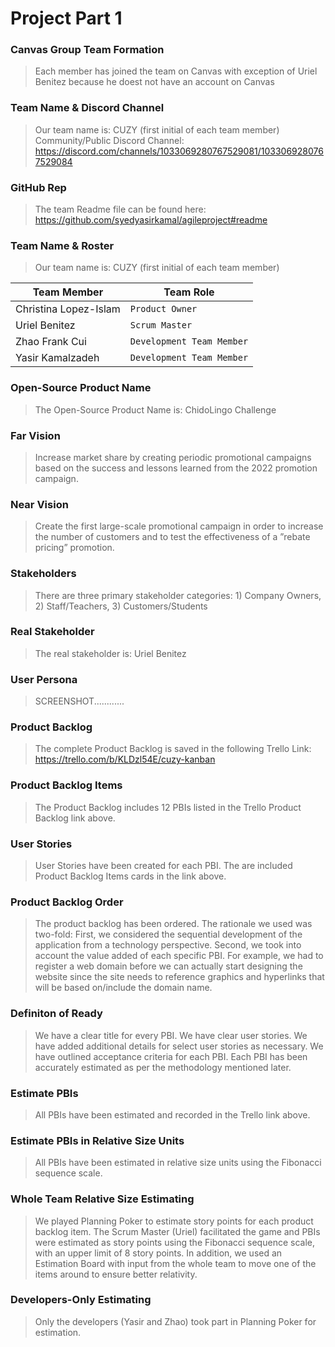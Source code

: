 

# Project Part 1 

### Canvas Group Team Formation
> Each member has joined the team on Canvas with exception of Uriel Benitez because he doest not have an account on Canvas

### Team Name & Discord Channel 
> Our team name is: CUZY (first initial of each team member)
Community/Public Discord Channel: https://discord.com/channels/1033069280767529081/1033069280767529084

### GitHub Rep
> The team Readme file can be found here: https://github.com/syedyasirkamal/agileproject#readme

### Team Name & Roster
> Our team name is: CUZY (first initial of each team member)

|Team Member                 |Team Role                          |
|----------------|-------------------------------|
|Christina Lopez-Islam|`Product Owner`                  |
|Uriel Benitez          |`Scrum Master`                   |
|Zhao Frank Cui          |`Development Team Member`|
|Yasir Kamalzadeh          |`Development Team Member`                   |

### Open-Source Product Name
> The Open-Source Product Name is: ChidoLingo Challenge

### Far Vision
> Increase market share by creating periodic promotional campaigns based on the success and lessons learned from the 2022 promotion campaign. 

### Near Vision
> Create the first large-scale promotional campaign in order to increase the number of customers and to test the effectiveness of a ”rebate pricing” promotion.  

### Stakeholders
> There are three primary stakeholder categories: 1) Company Owners, 2) Staff/Teachers, 3) Customers/Students 

### Real Stakeholder
> The real stakeholder is: Uriel Benitez

### User Persona
> SCREENSHOT............

### Product Backlog
> The complete Product Backlog is saved in the following Trello Link: https://trello.com/b/KLDzl54E/cuzy-kanban

### Product Backlog Items
> The Product Backlog includes 12 PBIs listed in the Trello Product Backlog link above.

### User Stories
> User Stories have been created for each PBI. The are included Product Backlog Items cards in the link above.

### Product Backlog Order
> The product backlog has been ordered. The rationale we used was two-fold: First, we considered the sequential development of the application from a technology perspective. Second, we took into account the value added of each specific PBI. For example, we had to register a web domain before we can actually start designing the website since the site needs to reference graphics and hyperlinks that will be based on/include the domain name. 

### Definiton of Ready 
> We have a clear title for every PBI.
We have clear user stories.
We have added additional details for select user stories as necessary.
We have outlined acceptance criteria for each PBI.
Each PBI has been accurately estimated as per the methodology mentioned later. 

### Estimate PBIs
> All PBIs have been estimated and recorded in the Trello link above.

### Estimate PBIs in Relative Size Units
> All PBIs have been estimated in relative size units using the Fibonacci sequence scale.

### Whole Team Relative Size Estimating
> We played Planning Poker to estimate story points for each product backlog item. The Scrum  Master (Uriel) facilitated the game and PBIs were estimated as story points using the Fibonacci sequence scale, with an upper limit of 8 story points. In addition, we used an Estimation Board with input from the whole team to move one of the items around to ensure better relativity. 

### Developers-Only Estimating
> Only the developers (Yasir and Zhao) took part in Planning Poker for estimation. 


 
```
